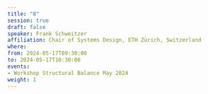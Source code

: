 ```yaml
---
title: "8"
session: true
draft: false
speaker: Frank Schweitzer 
affiliation: Chair of Systems Design, ETH Zürich, Switzerland
where:
from: 2024-05-17T09:30:00
to: 2024-05-17T10:30:00
events:
- Workshop Structural Balance May 2024
weight: 1
---
```

